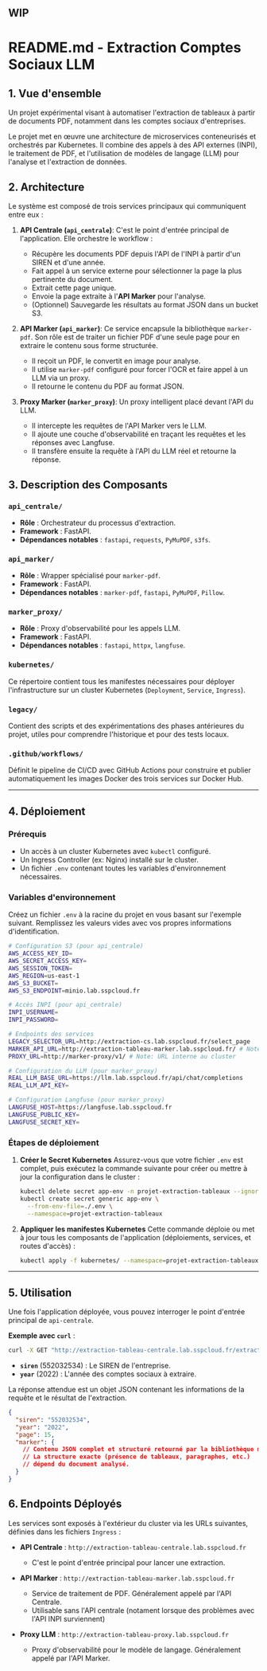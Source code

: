## WIP

# README.md - Extraction Comptes Sociaux LLM

## 1. Vue d'ensemble

Un projet expérimental visant à automatiser l'extraction de tableaux à partir de documents PDF, notamment dans les comptes sociaux d'entreprises.

Le projet met en œuvre une architecture de microservices conteneurisés et orchestrés par Kubernetes. Il combine des appels à des API externes (INPI), le traitement de PDF, et l'utilisation de modèles de langage (LLM) pour l'analyse et l'extraction de données.

## 2. Architecture

Le système est composé de trois services principaux qui communiquent entre eux :

1.  **API Centrale (`api_centrale`)**: C'est le point d'entrée principal de l'application. Elle orchestre le workflow :
    *   Récupère les documents PDF depuis l'API de l'INPI à partir d'un SIREN et d'une année.
    *   Fait appel à un service externe pour sélectionner la page la plus pertinente du document.
    *   Extrait cette page unique.
    *   Envoie la page extraite à l'**API Marker** pour l'analyse.
    *   (Optionnel) Sauvegarde les résultats au format JSON dans un bucket S3.

2.  **API Marker (`api_marker`)**: Ce service encapsule la bibliothèque `marker-pdf`. Son rôle est de traiter un fichier PDF d'une seule page pour en extraire le contenu sous forme structurée.
    *   Il reçoit un PDF, le convertit en image pour analyse.
    *   Il utilise `marker-pdf` configuré pour forcer l'OCR et faire appel à un LLM via un proxy.
    *   Il retourne le contenu du PDF au format JSON.

3.  **Proxy Marker (`marker_proxy`)**: Un proxy intelligent placé devant l'API du LLM.
    *   Il intercepte les requêtes de l'API Marker vers le LLM.
    *   Il ajoute une couche d'observabilité en traçant les requêtes et les réponses avec Langfuse.
    *   Il transfère ensuite la requête à l'API du LLM réel et retourne la réponse.

## 3. Description des Composants

### `api_centrale/`

*   **Rôle** : Orchestrateur du processus d'extraction.
*   **Framework** : FastAPI.
*   **Dépendances notables** : `fastapi`, `requests`, `PyMuPDF`, `s3fs`.

### `api_marker/`

*   **Rôle** : Wrapper spécialisé pour `marker-pdf`.
*   **Framework** : FastAPI.
*   **Dépendances notables** : `marker-pdf`, `fastapi`, `PyMuPDF`, `Pillow`.

### `marker_proxy/`

*   **Rôle** : Proxy d'observabilité pour les appels LLM.
*   **Framework** : FastAPI.
*   **Dépendances notables** : `fastapi`, `httpx`, `langfuse`.

### `kubernetes/`

Ce répertoire contient tous les manifestes nécessaires pour déployer l'infrastructure sur un cluster Kubernetes (`Deployment`, `Service`, `Ingress`).

### `legacy/`

Contient des scripts et des expérimentations des phases antérieures du projet, utiles pour comprendre l'historique et pour des tests locaux.

### `.github/workflows/`

Définit le pipeline de CI/CD avec GitHub Actions pour construire et publier automatiquement les images Docker des trois services sur Docker Hub.

---

## 4. Déploiement

### Prérequis

*   Un accès à un cluster Kubernetes avec `kubectl` configuré.
*   Un Ingress Controller (ex: Nginx) installé sur le cluster.
*   Un fichier `.env` contenant toutes les variables d'environnement nécessaires.

### Variables d'environnement

Créez un fichier `.env` à la racine du projet en vous basant sur l'exemple suivant. Remplissez les valeurs vides avec vos propres informations d'identification.

```bash
# Configuration S3 (pour api_centrale)
AWS_ACCESS_KEY_ID=
AWS_SECRET_ACCESS_KEY=
AWS_SESSION_TOKEN=
AWS_REGION=us-east-1
AWS_S3_BUCKET=
AWS_S3_ENDPOINT=minio.lab.sspcloud.fr

# Accès INPI (pour api_centrale)
INPI_USERNAME=
INPI_PASSWORD=

# Endpoints des services
LEGACY_SELECTOR_URL=http://extraction-cs.lab.sspcloud.fr/select_page
MARKER_API_URL=http://extraction-tableau-marker.lab.sspcloud.fr/ # Note: URL interne au cluster
PROXY_URL=http://marker-proxy/v1/ # Note: URL interne au cluster

# Configuration du LLM (pour marker_proxy)
REAL_LLM_BASE_URL=https://llm.lab.sspcloud.fr/api/chat/completions
REAL_LLM_API_KEY=

# Configuration Langfuse (pour marker_proxy)
LANGFUSE_HOST=https://langfuse.lab.sspcloud.fr
LANGFUSE_PUBLIC_KEY=
LANGFUSE_SECRET_KEY=
```

### Étapes de déploiement

1.  **Créer le Secret Kubernetes**
    Assurez-vous que votre fichier `.env` est complet, puis exécutez la commande suivante pour créer ou mettre à jour la configuration dans le cluster :
    ```sh
    kubectl delete secret app-env -n projet-extraction-tableaux --ignore-not-found
    kubectl create secret generic app-env \
      --from-env-file=./.env \
      --namespace=projet-extraction-tableaux
    ```

2.  **Appliquer les manifestes Kubernetes**
    Cette commande déploie ou met à jour tous les composants de l'application (déploiements, services, et routes d'accès) :
    ```sh
    kubectl apply -f kubernetes/ --namespace=projet-extraction-tableaux
    ```

---

## 5. Utilisation

Une fois l'application déployée, vous pouvez interroger le point d'entrée principal de `api-centrale`.

**Exemple avec `curl`** :

```sh
curl -X GET "http://extraction-tableau-centrale.lab.sspcloud.fr/extract/552032534?year=2022"
```

*   **`siren`** (552032534) : Le SIREN de l'entreprise.
*   **`year`** (2022) : L'année des comptes sociaux à extraire.

La réponse attendue est un objet JSON contenant les informations de la requête et le résultat de l'extraction.

```json
{
  "siren": "552032534",
  "year": "2022",
  "page": 15,
  "marker": {
    // Contenu JSON complet et structuré retourné par la bibliothèque marker-pdf.
    // La structure exacte (présence de tableaux, paragraphes, etc.)
    // dépend du document analysé.
  }
}
```

## 6. Endpoints Déployés

Les services sont exposés à l'extérieur du cluster via les URLs suivantes, définies dans les fichiers `Ingress` :

*   **API Centrale** : `http://extraction-tableau-centrale.lab.sspcloud.fr`
    *   C'est le point d'entrée principal pour lancer une extraction.

*   **API Marker** : `http://extraction-tableau-marker.lab.sspcloud.fr`
    *   Service de traitement de PDF. Généralement appelé par l'API Centrale.
    *   Utilisable sans l'API centrale (notament lorsque des problèmes avec l'API INPI surviennent)

*   **Proxy LLM** : `http://extraction-tableau-proxy.lab.sspcloud.fr`
    *   Proxy d'observabilité pour le modèle de langage. Généralement appelé par l'API Marker.
